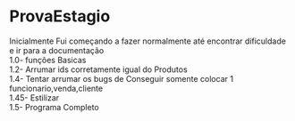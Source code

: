 # ProvaEstagio

Inicialmente Fui começando a fazer normalmente até encontrar dificuldade e ir para a documentação<br>
1.0- funções Basicas<br>
1.2- Arrumar ids corretamente igual do Produtos<br>
1.4- Tentar arrumar os bugs de Conseguir somente colocar 1 funcionario,venda,cliente<br>
1.45- Estilizar<br>
1.5- Programa Completo<br>
